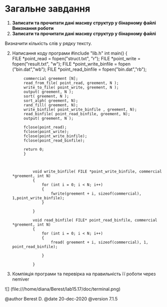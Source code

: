 # Загальне завдання

1.  **Записати та прочитати дані масиву структур у бінарному файлі**
**Виконання роботи**
1. **Записати та прочитати дані масиву структур у бінарному файлі**

  Визначити кількість слів у рядку тексту.
  
2. Написання коду програми
			#include "lib.h"
			int main() 
			{  
			FILE *point_read = fopen("struct.txt", "r");
			FILE *point_write = fopen("result.txt", "w");
			FILE *point_write_binfile = fopen ("bin.dat","wb");
			FILE *point_read_binfile = fopen("bin.dat","rb");

			commercial greement [N];
			read_from_file( point_read, greement, N );
			write_to_file( point_write, greement, N );
			output( greement, N );
			sort( greement, N );
			sort_alph( greement, N);
			rand_fill( greement, N);
			write_binfile( point_write_binfile , greement, N);
			read_binfile( point_read_binfile, greement, N);
			output( greement, N );

			fclose(point_read);
			fclose(point_write);
			fclose(point_write_binfile);
			fclose(point_read_binfile);

			return 0;
			}



				void write_binfile( FILE *point_write_binfile, commercial *greement, int N)
				{
					for (int i = 0; i < N; i++)
					{
						fwrite(greement + i, sizeof(commercial), 1,point_write_binfile);
					}
					
				}

				void read_binfile( FILE* point_read_binfile, commercial *greement, int N)
				{
					for (int i = 0; i < N; i++)
					{
						fread( greement + i, sizeof(commercial), 1, point_read_binfile);

					}	
					 
				}


  
3. Компіяція програми та перевірка на правильність її роботи через nemiver

![] (file:///home/diana/Berest/lab15.17/doc/terminal.png)  

    

	

@author Berest D.
@date 20-dec-2020
@version 7.1.5


